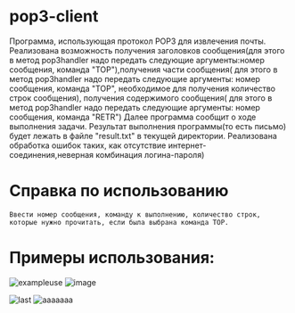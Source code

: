 # pop3-client
Программа, использующая протокол POP3 для извлечения почты. Реализована возможность получения заголовков сообщения(для этого в метод pop3handler надо передать следующие аргументы:номер сообщения, команда "TOP"),получения части сообщения( для этого в метод pop3handler надо передать следующие аргументы: номер сообщения, команда "TOP", необходимое для получения количество строк сообщения), получения содержимого сообщения( для этого в метод pop3handler надо передать следующие аргументы: номер сообщения, команда "RETR")
Далее программа сообщит о ходе выполнения задачи.
Результат выполнения программы(то есть письмо) будет лежать в файле "result.txt" в текущей директории.
Реализована обработка ошибок таких, как отсутствие интернет-соединения,неверная комбинация логина-пароля)
# Справка по использованию
    Ввести номер сообщения, команду к выполнению, количество строк, которые нужно прочитать, если была выбрана команда TOP.
# Примеры использования:
![exampleuse](https://user-images.githubusercontent.com/40271271/172041569-bf9dbb8a-e100-4ff8-ba08-8de360f37b93.jpg)
![image](https://user-images.githubusercontent.com/40271271/172041513-06afe0f7-81c6-43e0-a5c8-68c3d8dcb119.png)

![last](https://user-images.githubusercontent.com/40271271/172041653-0b09070b-74f6-46b7-9eca-cd72c9b77bca.jpg)
![aaaaaaa](https://user-images.githubusercontent.com/40271271/172041656-140dce4e-8b10-402f-b769-66a79674c8d7.jpg)
